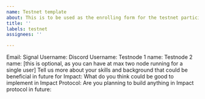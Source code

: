 ```yaml
---
name: Testnet template
about: This is to be used as the enrolling form for the testnet participants
title: ''
labels: testnet
assignees: ''

---
```


Email:
Signal Username:
Discord Username:
Testnode 1 name:
Testnode 2 name: [this is optional, as you can have at max two node running for a single user]
Tell us more about your skills and background that could be beneficial in future for Impact:
What do you think could be good to implement in Impact Protocol:
Are you planning to build anything in Impact protocol in future:

